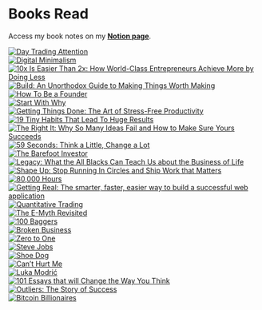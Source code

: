 # Books Read

Access my book notes on my **[Notion page](https://luka10.notion.site/Reading-List-516b645e84544077858cf5793731ff08)**.

<div class="mx-auto mt-8 grid grid-cols-1 md:grid-cols-2">
  <div class="my-2 mx-2 p-2 flex flex-col gap-2 rounded border-[#a5a5a5] max-w-45">    <div class="border-[1px]"><a href="" class="hover:underline">      <img src="https://m.media-amazon.com/images/I/81NcBSPYv3L._SL1500_.jpg" alt="Day Trading Attention" class="object-cover hover:drop-shadow-lg" />      </a>    </div>  </div>
  <div class="my-2 mx-2 p-2 flex flex-col gap-2 rounded border-[#a5a5a5] max-w-45">    <div class="border-[1px]"><a href="" class="hover:underline">      <img src="https://m.media-amazon.com/images/I/61mEUrqSOQL._SL1500_.jpg" alt="Digital Minimalism" class="object-cover hover:drop-shadow-lg" />      </a>    </div>  </div>
  <div class="my-2 mx-2 p-2 flex flex-col gap-2 rounded border-[#a5a5a5] max-w-45">    <div class="border-[1px]"><a href="" class="hover:underline">      <img src="https://m.media-amazon.com/images/I/71VqcIMvo6L._SL1500_.jpg" alt="10x Is Easier Than 2x: How World-Class Entrepreneurs Achieve More by Doing Less" class="object-cover hover:drop-shadow-lg" />      </a>    </div>  </div>
  <div class="my-2 mx-2 p-2 flex flex-col gap-2 rounded border-[#a5a5a5] max-w-45">    <div class="border-[1px]"><a href="" class="hover:underline">      <img src="https://m.media-amazon.com/images/I/71hP6RPS8eL._SL1500_.jpg" alt="Build: An Unorthodox Guide to Making Things Worth Making" class="object-cover hover:drop-shadow-lg" />      </a>    </div>  </div>
  <div class="my-2 mx-2 p-2 flex flex-col gap-2 rounded border-[#a5a5a5] max-w-45">    <div class="border-[1px]"><a href="" class="hover:underline">      <img src="https://m.media-amazon.com/images/I/71unTUoR1GL._SL1500_.jpg" alt="How To Be a Founder" class="object-cover hover:drop-shadow-lg" />      </a>    </div>  </div>
  <div class="my-2 mx-2 p-2 flex flex-col gap-2 rounded border-[#a5a5a5] max-w-45">    <div class="border-[1px]"><a href="" class="hover:underline">      <img src="https://m.media-amazon.com/images/I/71M1P287BjL._SL1500_.jpg" alt="Start With Why" class="object-cover hover:drop-shadow-lg" />      </a>    </div>  </div>
  <div class="my-2 mx-2 p-2 flex flex-col gap-2 rounded border-[#a5a5a5] max-w-45">    <div class="border-[1px]"><a href="" class="hover:underline">      <img src="https://m.media-amazon.com/images/I/61Loe8brBXL._SL1200_.jpg" alt="Getting Things Done: The Art of Stress-Free Productivity" class="object-cover hover:drop-shadow-lg" />      </a>    </div>  </div>
  <div class="my-2 mx-2 p-2 flex flex-col gap-2 rounded border-[#a5a5a5] max-w-45">    <div class="border-[1px]"><a href="" class="hover:underline">      <img src="https://m.media-amazon.com/images/I/61fbColbgoL._SL1500_.jpg" alt="19 Tiny Habits That Lead To Huge Results" class="object-cover hover:drop-shadow-lg" />      </a>    </div>  </div>
  <div class="my-2 mx-2 p-2 flex flex-col gap-2 rounded border-[#a5a5a5] max-w-45">    <div class="border-[1px]"><a href="" class="hover:underline">      <img src="https://m.media-amazon.com/images/I/712TbrMYeDL._SL1500_.jpg" alt="The Right It: Why So Many Ideas Fail and How to Make Sure Yours Succeeds" class="object-cover hover:drop-shadow-lg" />      </a>    </div>  </div>
  <div class="my-2 mx-2 p-2 flex flex-col gap-2 rounded border-[#a5a5a5] max-w-45">    <div class="border-[1px]"><a href="" class="hover:underline">      <img src="https://m.media-amazon.com/images/I/51pMOjbgKwL.jpg" alt="59 Seconds: Think a Little, Change a Lot" class="object-cover hover:drop-shadow-lg" />      </a>    </div>  </div>
  <div class="my-2 mx-2 p-2 flex flex-col gap-2 rounded border-[#a5a5a5] max-w-45">    <div class="border-[1px]"><a href="" class="hover:underline">      <img src="https://m.media-amazon.com/images/I/61k5ACBdpJL.jpg" alt="The Barefoot Investor" class="object-cover hover:drop-shadow-lg" />      </a>    </div>  </div>
  <div class="my-2 mx-2 p-2 flex flex-col gap-2 rounded border-[#a5a5a5] max-w-45">    <div class="border-[1px]"><a href="" class="hover:underline">      <img src="9136Vuwyj9L._SL1500_.jpg (938×1500) (media-amazon.com)" alt="Legacy: What the All Blacks Can Teach Us about the Business of Life" class="object-cover hover:drop-shadow-lg" />      </a>    </div>  </div>
  <div class="my-2 mx-2 p-2 flex flex-col gap-2 rounded border-[#a5a5a5] max-w-45">    <div class="border-[1px]"><a href="" class="hover:underline">      <img src="https://images-na.ssl-images-amazon.com/images/S/compressed.photo.goodreads.com/books/1569345815l/50776459.jpg" alt="Shape Up: Stop Running In Circles and Ship Work that Matters" class="object-cover hover:drop-shadow-lg" />      </a>    </div>  </div>
  <div class="my-2 mx-2 p-2 flex flex-col gap-2 rounded border-[#a5a5a5] max-w-45">    <div class="border-[1px]"><a href="" class="hover:underline">      <img src="https://m.media-amazon.com/images/I/518L8FRT8lL._SL1500_.jpg" alt="80,000 Hours" class="object-cover hover:drop-shadow-lg" />      </a>    </div>  </div>
  <div class="my-2 mx-2 p-2 flex flex-col gap-2 rounded border-[#a5a5a5] max-w-45">    <div class="border-[1px]"><a href="" class="hover:underline">      <img src="https://m.media-amazon.com/images/I/41LuOJpv5pL._SL1500_.jpg" alt="Getting Real: The smarter, faster, easier way to build a successful web application" class="object-cover hover:drop-shadow-lg" />      </a>    </div>  </div>
  <div class="my-2 mx-2 p-2 flex flex-col gap-2 rounded border-[#a5a5a5] max-w-45">    <div class="border-[1px]"><a href="" class="hover:underline">      <img src="51bYL+AG5hS._SL1500_.jpg (352×500) (media-amazon.com)" alt="Quantitative Trading" class="object-cover hover:drop-shadow-lg" />      </a>    </div>  </div>
  <div class="my-2 mx-2 p-2 flex flex-col gap-2 rounded border-[#a5a5a5] max-w-45">    <div class="border-[1px]"><a href="" class="hover:underline">      <img src="https://m.media-amazon.com/images/I/81XHTPSeqAL.https://m.media-amazon.com/images/I/41yS04rc0TL._SL1500_.jpg" alt="The E-Myth Revisited" class="object-cover hover:drop-shadow-lg" />      </a>    </div>  </div>
  <div class="my-2 mx-2 p-2 flex flex-col gap-2 rounded border-[#a5a5a5] max-w-45">    <div class="border-[1px]"><a href="" class="hover:underline">      <img src="https://images-na.ssl-images-amazon.com/images/S/compressed.photo.goodreads.com/books/1450614134i/28250756.jpg" alt="100 Baggers" class="object-cover hover:drop-shadow-lg" />      </a>    </div>  </div>
  <div class="my-2 mx-2 p-2 flex flex-col gap-2 rounded border-[#a5a5a5] max-w-45">    <div class="border-[1px]"><a href="" class="hover:underline">      <img src="41yS04rc0TL._SL1500_.jpg (326×500) (media-amazon.com)" alt="Broken Business" class="object-cover hover:drop-shadow-lg" />      </a>    </div>  </div>
  <div class="my-2 mx-2 p-2 flex flex-col gap-2 rounded border-[#a5a5a5] max-w-45">    <div class="border-[1px]"><a href="" class="hover:underline">      <img src="https://m.media-amazon.com/images/I/71uAI28kJuL._SL1500_.jpg" alt="Zero to One" class="object-cover hover:drop-shadow-lg" />      </a>    </div>  </div>
  <div class="my-2 mx-2 p-2 flex flex-col gap-2 rounded border-[#a5a5a5] max-w-45">    <div class="border-[1px]"><a href="" class="hover:underline">      <img src="https://m.media-amazon.com/images/I/81vhsD+QgKL._SL1500_.jpg" alt="Steve Jobs" class="object-cover hover:drop-shadow-lg" />      </a>    </div>  </div>
  <div class="my-2 mx-2 p-2 flex flex-col gap-2 rounded border-[#a5a5a5] max-w-45">    <div class="border-[1px]"><a href="" class="hover:underline">      <img src="https://m.media-amazon.com/images/I/717LHuYp7uL._SL1500_.jpg" alt="Shoe Dog" class="object-cover hover:drop-shadow-lg" />      </a>    </div>  </div>
  <div class="my-2 mx-2 p-2 flex flex-col gap-2 rounded border-[#a5a5a5] max-w-45">    <div class="border-[1px]"><a href="" class="hover:underline">      <img src="https://m.media-amazon.com/images/I/81gTRv2HXrL._SL1500_.jpg" alt="Can’t Hurt Me" class="object-cover hover:drop-shadow-lg" />      </a>    </div>  </div>
  <div class="my-2 mx-2 p-2 flex flex-col gap-2 rounded border-[#a5a5a5] max-w-45">    <div class="border-[1px]"><a href="" class="hover:underline">      <img src="https://m.media-amazon.com/images/I/81PiFD5AVaL._SL1500_.jpg" alt="Luka Modrić" class="object-cover hover:drop-shadow-lg" />      </a>    </div>  </div>
  <div class="my-2 mx-2 p-2 flex flex-col gap-2 rounded border-[#a5a5a5] max-w-45">    <div class="border-[1px]"><a href="" class="hover:underline">      <img src="https://m.media-amazon.com/images/I/71iZi2LqK8L._SL1500_.jpg" alt="101 Essays that will Change the Way You Think" class="object-cover hover:drop-shadow-lg" />      </a>    </div>  </div>
  <div class="my-2 mx-2 p-2 flex flex-col gap-2 rounded border-[#a5a5a5] max-w-45">    <div class="border-[1px]"><a href="" class="hover:underline">      <img src="https://m.media-amazon.com/images/I/71hq+FB1jJL._SL1500_.jpg" alt="Outliers: The Story of Success" class="object-cover hover:drop-shadow-lg" />      </a>    </div>  </div>
  <div class="my-2 mx-2 p-2 flex flex-col gap-2 rounded border-[#a5a5a5] max-w-45">    <div class="border-[1px]"><a href="" class="hover:underline">      <img src="https://m.media-amazon.com/images/I/81McTsgAsgL._SL1500_.jpg" alt="Bitcoin Billionaires" class="object-cover hover:drop-shadow-lg" />      </a>    </div>  </div>
</div>
